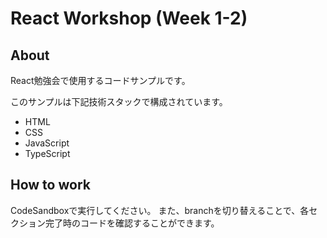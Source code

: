 # React Workshop (Week 1-2) 

## About

React勉強会で使用するコードサンプルです。

このサンプルは下記技術スタックで構成されています。

- HTML
- CSS
- JavaScript
- TypeScript

## How to work

CodeSandboxで実行してください。
また、branchを切り替えることで、各セクション完了時のコードを確認することができます。
